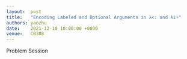 ```yaml
--- 
layout:  post 
title:   "Encoding Labeled and Optional Arguments in λ<: and λi+"
authors: yaozhu
date:    2021-12-10 10:00:00 +0800
venue:   CB308
--- 
```


Problem Session
